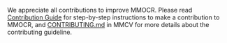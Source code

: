 We appreciate all contributions to improve MMOCR. Please read [Contribution Guide](/docs/en/notes/contribution_guide.md) for step-by-step instructions to make a contribution to MMOCR, and [CONTRIBUTING.md](https://github.com/open-mmlab/mmcv/blob/master/CONTRIBUTING.md) in MMCV for more details about the contributing guideline.
